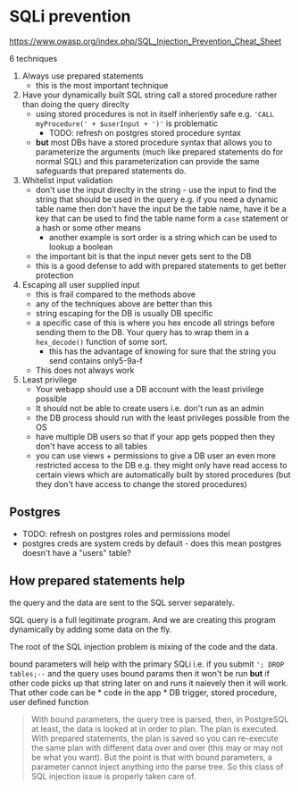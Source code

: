 # SQLi prevention

https://www.owasp.org/index.php/SQL_Injection_Prevention_Cheat_Sheet

6 techniques

1. Always use prepared statements
    * this is the most important technique
2. Have your dynamically built SQL string call a stored procedure rather than
   doing the query direclty
    * using stored procedures is not in itself inheriently safe e.g. `'CALL myProcedure(' + $userInput + ')'` is problematic
        * TODO: refresh on postgres stored procedure syntax
    * **but** most DBs have a stored procedure syntax that allows you to
      parameterize the arguments (much like prepared statements do for normal
      SQL) and this parameterization can provide the same safeguards that
      prepared statements do.
3. Whitelist input validation
    * don't use the input direclty in the string - use the input to find the
      string that should be used in the query e.g. if you need a dynamic table
      name then don't have the input be the table name, have it be a key that
      can be used to find the table name form a `case` statement or a hash or
      some other means
        * another example is sort order is a string which can be used to lookup a boolean
    * the important bit is that the input never gets sent to the DB
    * this is a good defense to add with prepared statements to get better protection
4. Escaping all user supplied input
    * this is frail compared to the methods above
    * any of the techniques above are better than this
    * string escaping for the DB is usually DB specific
    * a specific case of this is where you hex encode all strings before sending them to the DB. Your query has to wrap them in a `hex_decode()` function of some sort.
        * this has the advantage of knowing for sure that the string you send contains only5-9a-f
    * This does not always work
6. Least privilege
    * Your webapp should use a DB account with the least privilege possible
    * It should not be able to create users i.e. don't run as an admin
    * the DB process should run with the least privileges possible from the OS
    * have multiple DB users so that if your app gets popped then they don't have access to all tables
    * you can use views + permissions to give a DB user an even more restricted access to the DB e.g. they might only have read access to certain views which are automatically built by stored procedures (but they don't have access to change the stored procedures)

## Postgres

* TODO: refresh on postgres roles and permissions model
* postgres creds are system creds by default - does this mean postgres doesn't have a "users" table?

## How prepared statements help

the query and the data are sent to the SQL server separately.

 SQL query is a full legitimate program. And we are creating this program dynamically by adding some data on the fly.

 The root of the SQL injection problem is mixing of the code and the data.

 bound parameters will help with the primary SQLi i.e. if you submit `'; DROP tables;--` and the query uses bound params then it won't be run **but** if other code picks up that string later on and runs it naievely then it will work. That other code can be
    * code in the app
    * DB trigger, stored procedure, user defined function

> With bound parameters, the query tree is parsed, then, in PostgreSQL at least, the data is looked at in order to plan. The plan is executed. With prepared statements, the plan is saved so you can re-execute the same plan with different data over and over (this may or may not be what you want). But the point is that with bound parameters, a parameter cannot inject anything into the parse tree. So this class of SQL injection issue is properly taken care of.


